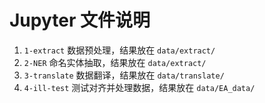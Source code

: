 # Jupyter 文件说明
1. `1-extract` 数据预处理，结果放在 `data/extract/`
2. `2-NER` 命名实体抽取，结果放在 `data/extract/`
3. `3-translate` 数据翻译，结果放在 `data/translate/`
4. `4-ill-test` 测试对齐并处理数据，结果放在 `data/EA_data/`
